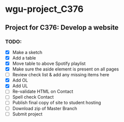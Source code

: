 # wgu-project_C376
## Project for C376: Develop a website

### TODO:
- [x] Make a sketch
- [x] Add a table
- [x] Move table to above Spotify playlist
- [x] Make sure the aside element is present on all pages
- [ ] Review check list & add any missing items here
- [x] Add OL
- [x] Add UL
- [ ] Re-validate HTML on Contact
- [ ] Spell check Contact
- [ ] Publish final copy of site to student hosting
- [ ] Download zip of Master Branch
- [ ] Submit project
